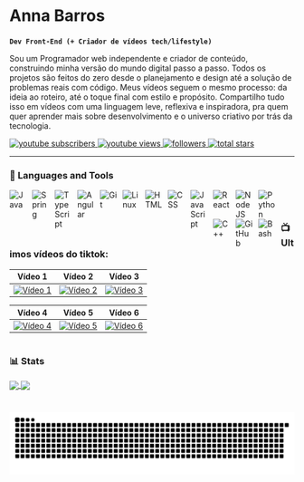 # Anna Barros 

**`Dev Front-End (+ Criador de vídeos tech/lifestyle)`**

Sou um Programador web independente e criador de conteúdo, construindo minha versão do mundo digital passo a passo. Todos os projetos são feitos do zero  desde o planejamento e design até a solução de problemas reais com código. Meus vídeos seguem o mesmo processo: da ideia ao roteiro, até o toque final com estilo e propósito. Compartilho tudo isso em vídeos com uma linguagem leve, reflexiva e inspiradora, pra quem quer aprender mais sobre desenvolvimento e o universo criativo por trás da tecnologia.

   <p align="left">
  <!-- Inscrição no YouTube -->
  <a href="https://www.youtube.com/channel/UCSvVkR3s8HzdqsvbMXA5wMg">
    <img alt="youtube subscribers" title="Subscribe to my YouTube channel" src="https://custom-icon-badges.demolab.com/youtube/channel/subscribers/UCSvVkR3s8HzdqsvbMXA5wMg?color=%23E05D44&label=SUBSCRIBE&logo=video&logoColor=white&style=for-the-badge&labelColor=CE4630"/>
  </a>

  <!-- Visualizações do YouTube -->
  <a href="https://www.youtube.com/channel/UCSvVkR3s8HzdqsvbMXA5wMg">
    <img alt="youtube views" title="YouTube views" src="https://custom-icon-badges.demolab.com/youtube/channel/views/UCSvVkR3s8HzdqsvbMXA5wMg?color=%23E1AD0E&logo=eye&logoColor=white&style=for-the-badge&labelColor=C79600"/>
  </a>

  <!-- Seguidores no GitHub -->
  <a href="https://github.com/AnnaBarros?tab=followers">
    <img alt="followers" title="Follow me on GitHub" src="https://custom-icon-badges.demolab.com/github/followers/AnnaBarros?color=236ad3&labelColor=1155ba&style=for-the-badge&logo=person-add&label=Follow&logoColor=white"/>
  </a>

  <!-- Estrelas no GitHub -->
  <a href="https://github.com/AnnaBarros?tab=repositories&sort=stargazers">
    <img alt="total stars" title="Total stars on GitHub" src="https://custom-icon-badges.demolab.com/github/stars/AnnaBarros?color=55960c&style=for-the-badge&labelColor=488207&logo=star"/>
  </a>
</p>

---

### 🧰 Languages and Tools

<img align="left" alt="Java" width="30px" style="padding-right:10px;" src="https://cdn.jsdelivr.net/gh/devicons/devicon/icons/java/java-original.svg"/>
<img align="left" alt="Spring" width="30px" style="padding-right:10px;" src="https://cdn.jsdelivr.net/gh/devicons/devicon/icons/spring/spring-original.svg" />
<img align="left" alt="TypeScript" width="30px" style="padding-right:10px;" src="https://cdn.jsdelivr.net/gh/devicons/devicon/icons/typescript/typescript-plain.svg" />
<img align="left" alt="Angular" width="30px" style="padding-right:10px;" src="https://cdn.jsdelivr.net/gh/devicons/devicon/icons/angularjs/angularjs-plain.svg" />
<img align="left" alt="Git" width="30px" style="padding-right:10px;" src="https://cdn.jsdelivr.net/gh/devicons/devicon/icons/git/git-original.svg" />
<img align="left" alt="Linux" width="30px" style="padding-right:10px;" src="https://cdn.jsdelivr.net/gh/devicons/devicon/icons/linux/linux-original.svg" />
<img align="left" alt="HTML" width="30px" style="padding-right:10px;" src="https://cdn.jsdelivr.net/gh/devicons/devicon/icons/html5/html5-plain.svg" />
<img align="left" alt="CSS" width="30px" style="padding-right:10px;" src="https://cdn.jsdelivr.net/gh/devicons/devicon/icons/css3/css3-plain.svg" />
<img align="left" alt="JavaScript" width="30px" style="padding-right:10px;" src="https://cdn.jsdelivr.net/gh/devicons/devicon/icons/javascript/javascript-plain.svg" />
<img align="left" alt="React" width="30px" style="padding-right:10px;" src="https://cdn.jsdelivr.net/gh/devicons/devicon/icons/react/react-original.svg" />
<img align="left" alt="NodeJS" width="30px" style="padding-right:10px;" src="https://cdn.jsdelivr.net/gh/devicons/devicon/icons/nodejs/nodejs-original.svg" />
<img align="left" alt="Python" width="30px" style="padding-right:10px;" src="https://cdn.jsdelivr.net/gh/devicons/devicon/icons/python/python-plain.svg" />
<img align="left" alt="C++" width="30px" style="padding-right:10px;" src="https://cdn.jsdelivr.net/gh/devicons/devicon/icons/cplusplus/cplusplus-line.svg" />
<img align="left" alt="GitHub" width="30px" style="padding-right:10px;" src="https://cdn.jsdelivr.net/gh/devicons/devicon/icons/github/github-original.svg" />
<img align="left" alt="Bash" width="30px" style="padding-right:10px;" src="https://cdn.jsdelivr.net/gh/devicons/devicon/icons/bash/bash-original.svg" />
<br />

#

### 📺 Ultimos vídeos do tiktok:

| Vídeo 1 | Vídeo 2 | Vídeo 3 |
|---------|---------|---------|
| [![Vídeo 1](https://p16-sign-va.tiktokcdn.com/tos-maliva-p-0068/xyz123abc123~tplv-tiktok-play.jpeg)](https://www.tiktok.com/@anna.barros34/video/1234567890123456789) | [![Vídeo 2](https://p16-sign-va.tiktokcdn.com/tos-maliva-p-0068/abc456def456~tplv-tiktok-play.jpeg)](https://www.tiktok.com/@anna.barros34/video/9876543210987654321) | [![Vídeo 3](https://p16-sign-va.tiktokcdn.com/tos-maliva-p-0068/def789ghi789~tplv-tiktok-play.jpeg)](https://www.tiktok.com/@anna.barros34/video/1122334455667788990) |

| Vídeo 4 | Vídeo 5 | Vídeo 6 |
|---------|---------|---------|
| [![Vídeo 4](https://p16-sign-va.tiktokcdn.com/tos-maliva-p-0068/ghi101jkl101~tplv-tiktok-play.jpeg)](https://www.tiktok.com/@anna.barros34/video/9988776655443322110) | [![Vídeo 5](https://p16-sign-va.tiktokcdn.com/tos-maliva-p-0068/jkl112mno112~tplv-tiktok-play.jpeg)](https://www.tiktok.com/@anna.barros34/video/1100220033004400550) | [![Vídeo 6](https://p16-sign-va.tiktokcdn.com/tos-maliva-p-0068/mno131pqr131~tplv-tiktok-play.jpeg)](https://www.tiktok.com/@anna.barros34/video/2233445566778899001) |


#

### 📊 Stats
<a href="https://github.com/AnnaSBarros">
  <img height="200" align="center" src="https://github-readme-stats.vercel.app/api?username=AnnaSBarros" />
</a>
<a href="https://github.com/AnnaSBarros">
  <img height="200" align="center" src="https://github-readme-stats.vercel.app/api/top-langs?username=AnnaSBarros&layout=compact&langs_count=8&card_width=320" />
</a>

#

<picture align="center">
  <source media="(prefers-color-scheme: dark)" 
          srcset="https://raw.githubusercontent.com/AnnaSBarros/AnnaSBarros/output/github-contribution-grid-snake-dark.svg?palette=github-dark&color_snake=%23FFA500">
  <source media="(prefers-color-scheme: light)" 
          srcset="https://raw.githubusercontent.com/AnnaSBarros/AnnaSBarros/output/github-contribution-grid-snake.svg?color_snake=%23FFA500&color_dots=%23dcdcdc,%23ffffff,%23ffffff,%23ffffff">
  <img align="center" alt="github contribution grid snake animation" 
       src="https://raw.githubusercontent.com/AnnaSBarros/AnnaSBarros/output/github-contribution-grid-snake.svg?color_snake=%23FFA500&color_dots=%23dcdcdc,%23ffffff,%23ffffff,%23ffffff">
</picture>
